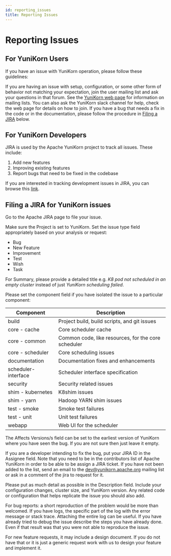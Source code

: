 ```yaml
---
id: reporting_issues
title: Reporting Issues
---
```


<!--
Licensed to the Apache Software Foundation (ASF) under one
or more contributor license agreements.  See the NOTICE file
distributed with this work for additional information
regarding copyright ownership.  The ASF licenses this file
to you under the Apache License, Version 2.0 (the
"License"); you may not use this file except in compliance
with the License.  You may obtain a copy of the License at

  http://www.apache.org/licenses/LICENSE-2.0

Unless required by applicable law or agreed to in writing,
software distributed under the License is distributed on an
"AS IS" BASIS, WITHOUT WARRANTIES OR CONDITIONS OF ANY
KIND, either express or implied.  See the License for the
specific language governing permissions and limitations
under the License.
-->

# Reporting Issues

## For YuniKorn Users
If you have an issue with YuniKorn operation, please follow these guidelines:

If you are having an issue with setup, configuration, or some other form of behavior not matching your expectation, join the user mailing list and ask your questions in that forum.
See the [YuniKorn web page](https://yunikorn.apache.org) for information on mailing lists.
You can also ask the YuniKorn slack channel for help, check the web page for details on how to join.
If you have a bug that needs a fix in the code or in the documentation, please follow the procedure in [Filing a JIRA](#filing-a-jira-for-yunikorn-issues) below.

## For YuniKorn Developers
JIRA is used by the Apache YuniKorn project to track all issues.
These include:
1. Add new features
1. Improving existing features
1. Report bugs that need to be fixed in the codebase

If you are interested in tracking development issues in JIRA, you can browse
this [link](https://issues.apache.org/jira/projects/YUNIKORN).

## Filing a JIRA for YuniKorn issues
Go to the Apache JIRA page to file your issue.

Make sure the Project is set to YuniKorn. Set the issue type field appropriately based on your analysis or request:
* Bug
* New Feature
* Improvement
* Test
* Wish
* Task

For Summary, please provide a detailed title e.g. _K8 pod not scheduled in an empty cluster_ instead of just _YuniKorn scheduling failed_.

Please set the component field if you have isolated the issue to a particular component:

| Component | Description |
|-----------|-------------|
| build| Project build, build scripts, and git issues|
| core - cache | Core scheduler cache |
| core - common | Common code, like resources, for the core scheduler|
| core - scheduler | Core scheduling issues |
| documentation | Documentation fixes and enhancements |
| scheduler-interface | Scheduler interface specification |
| security | Security related issues |
| shim - kubernetes | K8shim issues |
| shim - yarn | Hadoop YARN shim issues |
| test - smoke | Smoke test failures |
| test - unit | Unit test failures |
| webapp | Web UI for the scheduler |

The Affects Versions/s field can be set to the earliest version of YuniKorn where you have seen the bug.
If you are not sure then just leave it empty.

If you are a developer intending to fix the bug, put your JIRA ID in the Assignee field.
Note that you need to be in the contributors list of Apache YuniKorn in order to be able to be assign a JIRA ticket.
If you have not been added to the list, send an email to the [dev@yunikorn.apache.org](mailto:dev@yunikorn.apache.org) mailing list or ask in a comment of the jira to request for it.

Please put as much detail as possible in the Description field.
Include your configuration changes, cluster size, and YuniKorn version.
Any related code or configuration that helps replicate the issue you should also add.

For bug reports: a short reproduction of the problem would be more than welcomed.
If you have logs, the specific part of the log with the error message or stack trace.
Attaching the entire log can be useful.
If you have already tried to debug the issue describe the steps you have already done.
Even if that result was that you were not able to reproduce the issue.

For new feature requests, it may include a design document.
If you do not have that or it is just a generic request work with us to design your feature and implement it.
